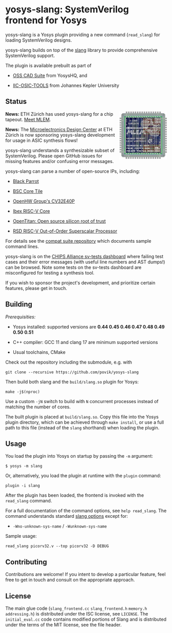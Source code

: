 # yosys-slang: SystemVerilog frontend for Yosys

yosys-slang is a Yosys plugin providing a new command (`read_slang`) for loading SystemVerilog designs.

yosys-slang builds on top of the [slang](https://github.com/MikePopoloski/slang) library to provide comprehensive SystemVerilog support.

The plugin is available prebuilt as part of

 * [OSS CAD Suite](https://github.com/YosysHQ/oss-cad-suite-build) from YosysHQ, and

 * [IIC-OSIC-TOOLS](https://github.com/iic-jku/iic-osic-tools) from Johannes Kepler University

## Status

<a href="http://asic.ethz.ch/2024/MLEM.html"><img align="right" width="150" height="150" src="docs/mlem.jpg"></a>

**News:** ETH Zürich has used yosys-slang for a chip tapeout. [Meet MLEM](http://asic.ethz.ch/2024/MLEM.html).

**News:** The [Microelectronics Design Center](https://dz.ethz.ch/) at ETH Zürich is now sponsoring yosys-slang development for usage in ASIC synthesis flows!

yosys-slang understands a synthesizable subset of SystemVerilog. Please open GitHub issues for missing features and/or confusing error messages.

yosys-slang can parse a number of open-source IPs, including:

 * [Black Parrot](https://github.com/black-parrot/black-parrot/)

 * [BSC Core Tile](https://github.com/bsc-loca/core_tile/)

 * [OpenHW Group's CV32E40P](https://github.com/openhwgroup/cv32e40p)

 * [Ibex RISC-V Core](https://github.com/lowRISC/ibex)

 * [OpenTitan: Open source silicon root of trust](https://github.com/lowRISC/opentitan)

 * [RSD RISC-V Out-of-Order Superscalar Processor](https://github.com/rsd-devel/rsd/)

For details see the [compat suite repository](https://github.com/povik/yosys-slang-compat-suite) which documents sample command lines.

yosys-slang is on the [CHIPS Alliance sv-tests dashboard](https://chipsalliance.github.io/sv-tests-results/) where failing test cases and their error messages (with useful line numbers and AST dumps!) can be browsed. Note some tests on the sv-tests dashboard are misconfigured for testing a synthesis tool.

If you wish to sponsor the project's development, and prioritize certain features, please get in touch.

## Building

*Prerequisities:*

 * Yosys installed: supported versions are **0.44 0.45 0.46 0.47 0.48 0.49 0.50 0.51**

 * C++ compiler: GCC 11 and clang 17 are minimum supported versions

 * Usual toolchains, CMake

Check out the repository including the submodule, e.g. with

    git clone --recursive https://github.com/povik/yosys-slang

Then build both slang and the `build/slang.so` plugin for Yosys:

    make -j$(nproc)

Use a custom `-jN` switch to build with `N` concurrent processes instead of matching the number of cores.

The built plugin is placed at `build/slang.so`. Copy this file into the Yosys plugin directory, which can be achieved through `make install`, or use a full path to this file (instead of the `slang` shorthand) when loading the plugin.

## Usage

You load the plugin into Yosys on startup by passing the `-m` argument:

    $ yosys -m slang

Or, alternatively, you load the plugin at runtime with the `plugin` command:

    plugin -i slang

After the plugin has been loaded, the frontend is invoked with the `read_slang` command.

For a full documentation of the command options, see `help read_slang`. The command understands standard [slang options](https://www.sv-lang.com/command-line-ref.html) except for:

 * `-Wno-unknown-sys-name` / `-Wunknown-sys-name`

Sample usage:

    read_slang picorv32.v --top picorv32 -D DEBUG

## Contributing

Contributions are welcome! If you intent to develop a particular feature, feel free to get in touch and consult on the appropriate approach.

## License

The main glue code (`slang_frontend.cc` `slang_frontend.h` `memory.h` `addressing.h`) is distributed under the ISC license, see `LICENSE`. The `initial_eval.cc` code contains modified portions of Slang and is distributed under the terms of the MIT license, see the file header.
